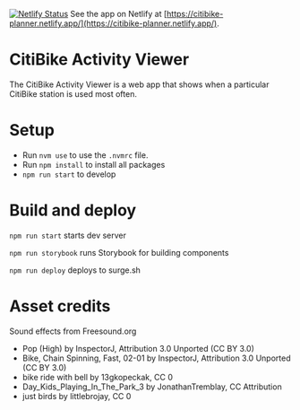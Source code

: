 [![Netlify Status](https://api.netlify.com/api/v1/badges/fb07e722-da84-4463-80d1-1929ad783bb1/deploy-status)](https://app.netlify.com/sites/citibikeplanner/deploys)
See the app on Netlify at [https://citibike-planner.netlify.app/](https://citibike-planner.netlify.app/).

# CitiBike Activity Viewer

The CitiBike Activity Viewer is a web app that shows when a particular CitiBike station is used most often.

# Setup

- Run `nvm use` to use the `.nvmrc` file.
- Run `npm install` to install all packages
- `npm run start` to develop

# Build and deploy

`npm run start` starts dev server

`npm run storybook` runs Storybook for building components

`npm run deploy` deploys to surge.sh

# Asset credits

Sound effects from Freesound.org

- Pop (High) by InspectorJ, Attribution 3.0 Unported (CC BY 3.0)
- Bike, Chain Spinning, Fast, 02-01 by InspectorJ, Attribution 3.0 Unported (CC BY 3.0)
- bike ride with bell by 13gkopeckak, CC 0
- Day_Kids_Playing_In_The_Park_3 by JonathanTremblay, CC Attribution
- just birds by littlebrojay, CC 0
